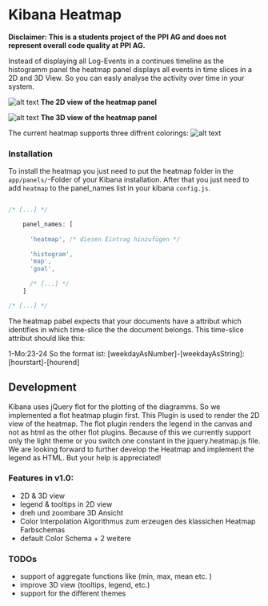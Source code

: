 # Kibana Heatmap

**Disclaimer: This is a students project of the PPI AG and does not represent overall code quality at PPI AG.**

Instead of displaying all Log-Events in a continues timeline as the histogramm panel the heatmap panel displays all events in time slices in a 2D and 3D View. So you can easly analyse the activity over time in your system.

![alt text](../../raw/master/img/heatmap-overview.png "heatmap in 2D view")
**The 2D view of the heatmap panel**


![alt text](../../raw/master/img/heatmap-3D.png "heatmap in 3D view")
**The 3D view of the heatmap  panel**


The current heatmap supports three diffrent colorings:
![alt text](../../raw/master/img/heatmap-colorings.png "three diffrent heatmap colorings")



### Installation 

To install the heatmap you just need to put the heatmap folder in the ```app/panels/```-Folder of your Kibana installation.
After that you just need to add ```heatmap``` to the panel_names list in your kibana ```config.js```.

```js

/* [...] */

    panel_names: [
      
      'heatmap', /* diesen Eintrag hinzufügen */
      
      'histogram',
      'map',
      'goal',
      
      /* [...] */
    ]

/* [...] */

```

The heatmap pabel expects that your documents have a attribut which identifies in which time-slice the the document belongs.
This time-slice attribut should like this:

1-Mo:23-24 
So the format ist: [weekdayAsNumber]-[weekdayAsString]:[hourstart]-[hourend]



## Development

Kibana uses jQuery flot for the plotting of the diagramms. So we implemented a flot heatmap plugin first. This Plugin is used to render the 2D view of the heatmap. 
The flot plugin renders the legend in the canvas and not as html as the other flot plugins. Because of this we currently support only the light theme or you switch one constant in the jquery.heatmap.js file. 
We are looking forward to further develop the Heatmap and implement the legend as HTML. But your help is appreciated!

### Features in v1.0:
 - 2D & 3D view
 - legend & tooltips in 2D view
 - dreh und zoombare 3D Ansicht     
 - Color Interpolation Algorithmus zum erzeugen des klassichen Heatmap Farbschemas  
 - default Color Schema + 2 weitere  

### TODOs 
- support of aggregate functions like (min, max, mean etc. ) 
- improve 3D view (tooltips, legend, etc.)
- support for the different themes